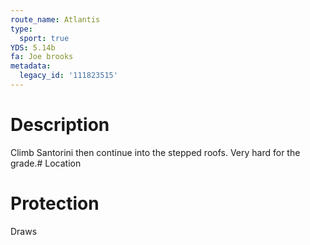 ```yaml
---
route_name: Atlantis
type:
  sport: true
YDS: 5.14b
fa: Joe brooks
metadata:
  legacy_id: '111823515'
---
```

# Description
Climb Santorini then continue into the stepped roofs. Very hard for the grade.# Location
# Protection
Draws